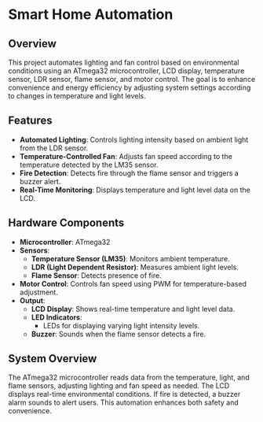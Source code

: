 # Smart Home Automation

## Overview
This project automates lighting and fan control based on environmental conditions using an ATmega32 microcontroller, LCD display, temperature sensor, LDR sensor, flame sensor, and motor control. The goal is to enhance convenience and energy efficiency by adjusting system settings according to changes in temperature and light levels.

## Features
- **Automated Lighting**: Controls lighting intensity based on ambient light from the LDR sensor.
- **Temperature-Controlled Fan**: Adjusts fan speed according to the temperature detected by the LM35 sensor.
- **Fire Detection**: Detects fire through the flame sensor and triggers a buzzer alert.
- **Real-Time Monitoring**: Displays temperature and light level data on the LCD.

## Hardware Components
- **Microcontroller**: ATmega32
- **Sensors**:
  - **Temperature Sensor (LM35)**: Monitors ambient temperature.
  - **LDR (Light Dependent Resistor)**: Measures ambient light levels.
  - **Flame Sensor**: Detects presence of fire.
- **Motor Control**: Controls fan speed using PWM for temperature-based adjustment.
- **Output**:
  - **LCD Display**: Shows real-time temperature and light level data.
  - **LED Indicators**: 
    - LEDs for displaying varying light intensity levels.
  - **Buzzer**: Sounds when the flame sensor detects a fire.

## System Overview
The ATmega32 microcontroller reads data from the temperature, light, and flame sensors, adjusting lighting and fan speed as needed. The LCD displays real-time environmental conditions. If fire is detected, a buzzer alarm sounds to alert users. This automation enhances both safety and convenience.
